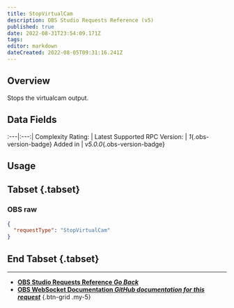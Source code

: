 ```yaml
---
title: StopVirtualCam
description: OBS Studio Requests Reference (v5)
published: true
date: 2022-08-31T23:54:09.171Z
tags: 
editor: markdown
dateCreated: 2022-08-05T09:31:16.241Z
---
```


## Overview
Stops the virtualcam output.

## Data Fields
:---|:---:|
Complexity Rating: | <span class="stars stars--1"></span>
Latest Supported RPC Version: | *1*{.obs-version-badge}
Added in | *v5.0.0*{.obs-version-badge}

## Usage
## Tabset {.tabset}
### OBS raw
```json
{
  "requestType": "StopVirtualCam"
}
```
## End Tabset {.tabset}

---

- [<i class="mdi mdi-chevron-left"></i>**OBS Studio Requests Reference *Go Back***](/en/Broadcasters/OBS/Requests)
- [<i class="mdi mdi-github"></i> **OBS WebSocket Documentation *GitHub documentation for this request***](https://github.com/obsproject/obs-websocket/blob/master/docs/generated/protocol.md#stopvirtualcam)
{.btn-grid .my-5}